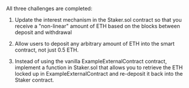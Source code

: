 All three challenges are completed:


1. Update the interest mechanism in the Staker.sol contract so that you receive a "non-linear" amount of ETH based on the blocks between deposit and withdrawal

2. Allow users to deposit any arbitrary amount of ETH into the smart contract, not just 0.5 ETH.

3. Instead of using the vanilla ExampleExternalContract contract, implement a function in Staker.sol that allows you to retrieve the ETH locked up in ExampleExternalContract and re-deposit it back into the Staker contract.
